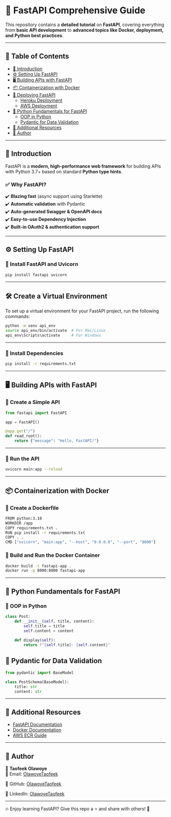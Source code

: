 # 🚀 FastAPI Comprehensive Guide  

This repository contains a **detailed tutorial** on **FastAPI**, covering everything from **basic API development** to **advanced topics like Docker, deployment, and Python best practices**.  

---

## 📖 Table of Contents  
- [🌟 Introduction](#-introduction)  
- [⚙️ Setting Up FastAPI](#️-setting-up-fastapi)  
- [🖥️ Building APIs with FastAPI](#%EF%B8%8F-building-apis-with-fastapi)  
- [📦 Containerization with Docker](#-containerization-with-docker)  
- [🚀 Deploying FastAPI](#-deploying-fastapi)  
  - [Heroku Deployment](#heroku-deployment)  
  - [AWS Deployment](#aws-deployment)  
- [🐍 Python Fundamentals for FastAPI](#-python-fundamentals-for-fastapi)  
  - [OOP in Python](#oop-in-python)  
  - [Pydantic for Data Validation](#pydantic-for-data-validation)  
- [📜 Additional Resources](#-additional-resources)  
- [📌 Author](#-author)  

---

## 🌟 Introduction  
FastAPI is a **modern, high-performance web framework** for building APIs with Python 3.7+ based on standard **Python type hints**.  

### ✅ Why FastAPI?  
✔️ **Blazing fast** (async support using Starlette)  
✔️ **Automatic validation** with Pydantic  
✔️ **Auto-generated Swagger & OpenAPI docs**  
✔️ **Easy-to-use Dependency Injection**  
✔️ **Built-in OAuth2 & authentication support**  

---

## ⚙️ Setting Up FastAPI  

### 🔹 Install FastAPI and Uvicorn  
```bash
pip install fastapi uvicorn
```
---
## 🛠️ Create a Virtual Environment  
To set up a virtual environment for your FastAPI project, run the following commands:  

```bash
python -m venv api_env
source api_env/bin/activate  # For Mac/Linux
api_env\Scripts\activate     # For Windows
```
---

### 🔹 Install Dependencies
```bash
pip install -r requirements.txt
```
---

## 🖥️ Building APIs with FastAPI

### 🔹 Create a Simple API
```python
from fastapi import FastAPI

app = FastAPI()

@app.get("/")
def read_root():
    return {"message": "Hello, FastAPI!"}
```

---
### 🔹 Run the API
```bash
uvicorn main:app --reload
```
---

## 📦 Containerization with Docker
### 🔹 Create a Dockerfile
```bash
FROM python:3.10
WORKDIR /app
COPY requirements.txt .
RUN pip install -r requirements.txt
COPY . .
CMD ["uvicorn", "main:app", "--host", "0.0.0.0", "--port", "8000"]
```
### 🔹 Build and Run the Docker Container
```bash
docker build -t fastapi-app .
docker run -p 8000:8000 fastapi-app
```


---

## 🐍 Python Fundamentals for FastAPI
### 🔹 OOP in Python
```python
class Post:
    def __init__(self, title, content):
        self.title = title
        self.content = content
    
    def display(self):
        return f"{self.title}: {self.content}"
```

## 🔹 Pydantic for Data Validation
```python
from pydantic import BaseModel

class PostSchema(BaseModel):
    title: str
    content: str
```

--- 
## 📜 Additional Resources  

- [FastAPI Documentation](https://fastapi.tiangolo.com/)  
- [Docker Documentation](https://docs.docker.com/)  
- [AWS ECR Guide](https://docs.aws.amazon.com/AmazonECR/latest/userguide/what-is-ecr.html)  

---

## 📌 Author  

👤 **Taofeek Olawoye**  
📧 Email: [OlawoyeTaofeek](oladipupoolawoye26@gmail.com)  
<!-- 🐦 Twitter: [@yourhandle](https://twitter.com/yourhandle)   -->
📂 GitHub: [OlawoyeTaofeek](https://github.com/OlawoyeTaofeek)

📂 LinkedIn: [OlawoyeTaofeek](https://www.linkedin.com/in/opeyemi-oladipupo-a7862021a/)  

---
🔥 Enjoy learning FastAPI? Give this repo a ⭐ and share with others! 🚀  


